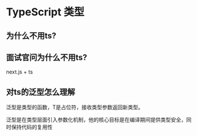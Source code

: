 # TypeScript 类型
## 为什么不用ts?
 
## 面试官问为什么不用ts?




 next.js + ts

 ## 对ts的泛型怎么理解

 泛型是类型的函数，T是占位符，接收类型参数返回新类型。

 泛型是在类型层面引入参数化机制，他的核心目标是在编译期间提供类型安全，同时保持代码的复用性